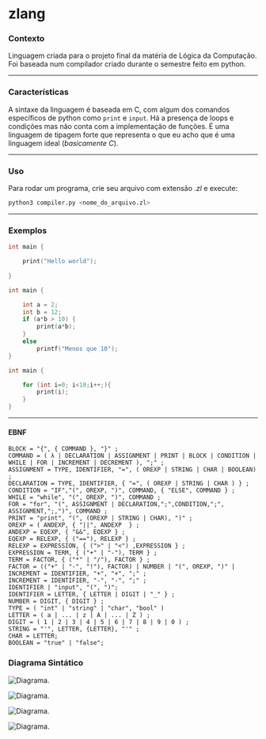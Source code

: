 # zlang 

### Contexto

Linguagem criada para o projeto final da matéria de Lógica da Computação. Foi baseada num compilador criado durante o semestre feito em python.

---
### Características

A sintaxe da linguagem é baseada em C, com algum dos comandos específicos de python como ```print``` e ```input```. Há a presença de loops e condições mas não conta com a implementação de funções. É uma linguagem de tipagem forte que representa o que eu acho que é uma linguagem ideal (*basicamente C*).

---
### Uso

Para rodar um programa, crie seu arquivo com extensão *.zl* e execute:
```bash
python3 compiler.py <nome_do_arquivo.zl>
```

---
### Exemplos 

```c
int main {

    print("Hello world");
    
}
``` 


```c
int main {

    int a = 2;
    int b = 12;
    if (a*b > 10) {
        print(a*b);
    }
    else 
        printf("Menos que 10");
}
``` 

```c
int main {

    for (int i=0; i<10;i++;){
        print(i);
    }
}
``` 
---

#### EBNF

```
BLOCK = "{", { COMMAND }, "}" ;  
COMMAND = ( λ | DECLARATION | ASSIGNMENT | PRINT | BLOCK | CONDITION | WHILE | FOR | INCREMENT | DECREMENT ), ";" ;  
ASSIGNMENT = TYPE, IDENTIFIER, "=", ( OREXP | STRING | CHAR | BOOLEAN) ;
DECLARATION = TYPE, IDENTIFIER, { "=", ( OREXP | STRING | CHAR ) } ;  
CONDITION = "IF","(", OREXP, ")", COMMAND, { "ELSE", COMMAND } ;  
WHILE = "while", "(", OREXP, ")", COMMAND ;  
FOR = "for", "(", ASSIGNMENT | DECLARATION,";",CONDITION,";", ASSIGNMENT,";,")", COMMAND ;  
PRINT = "print", "(", (OREXP | STRING | CHAR), ")" ;  
OREXP = ( ANDEXP, { "||", ANDEXP  } ;  
ANDEXP = EQEXP, { "&&", EQEXP } ;  
EQEXP = RELEXP, { ("=="), RELEXP } ;  
RELEXP = EXPRESSION, { (">" | "<") ,EXPRESSION } ;  
EXPRESSION = TERM, { ("+" | "-"), TERM } ;  
TERM = FACTOR, { ("*" | "/"), FACTOR } ;  
FACTOR = (("+" | "-", "!"), FACTOR) | NUMBER | "(", OREXP, ")" | 
INCREMENT = IDENTIFIER, "+", "+", ";" ;
INCREMENT = IDENTIFIER, "-", "-", ";" ;
IDENTIFIER | "input", "(", ")";  
IDENTIFIER = LETTER, { LETTER | DIGIT | "_" } ;  
NUMBER = DIGIT, { DIGIT } ;  
TYPE = ( "int" | "string" | "char", "bool" )  
LETTER = ( a | ... | z | A | ... | Z ) ;  
DIGIT = ( 1 | 2 | 3 | 4 | 5 | 6 | 7 | 8 | 9 | 0 ) ;  
STRING = "'", LETTER, {LETTER}, "'" ;  
CHAR = LETTER;  
BOOLEAN = "true" | "false";
```


### Diagrama Sintático

![Diagrama.](https://i.imgur.com/jmyaEoA.png "Diagrama Sintático.")



![Diagrama.](https://i.imgur.com/cLzLzfX.png "Diagrama Sintático.")


![Diagrama.](https://i.imgur.com/xF8WPVO.png "Diagrama Sintático.")

![Diagrama.](https://i.imgur.com/MvGsWEd.png "Diagrama Sintático.")
